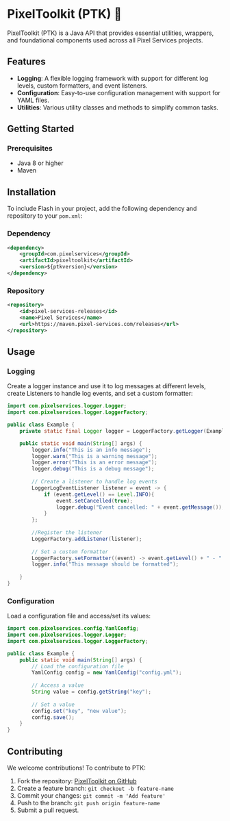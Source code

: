 # PixelToolkit (PTK) 🧰
PixelToolkit (PTK) is a Java API that provides essential utilities, wrappers, 
and foundational components used across all Pixel Services projects.

## Features

- **Logging**: A flexible logging framework with support for different log levels, custom formatters, and event listeners.
- **Configuration**: Easy-to-use configuration management with support for YAML files.
- **Utilities**: Various utility classes and methods to simplify common tasks.

## Getting Started

### Prerequisites

- Java 8 or higher
- Maven

## Installation
To include Flash in your project, add the following dependency and repository to your ``pom.xml``:

### Dependency
```xml
<dependency>
    <groupId>com.pixelservices</groupId>
    <artifactId>pixeltoolkit</artifactId>
    <version>${ptkversion}</version>
</dependency>
```
### Repository
```xml
<repository>
    <id>pixel-services-releases</id>
    <name>Pixel Services</name>
    <url>https://maven.pixel-services.com/releases</url>
</repository>
```

## Usage
### Logging
Create a logger instance and use it to log messages at different levels, create Listeners to handle log events, and set a custom formatter:
```java
import com.pixelservices.logger.Logger;
import com.pixelservices.logger.LoggerFactory;

public class Example {
    private static final Logger logger = LoggerFactory.getLogger(Example.class);

    public static void main(String[] args) {
        logger.info("This is an info message");
        logger.warn("This is a warning message");
        logger.error("This is an error message");
        logger.debug("This is a debug message");
        
        // Create a listener to handle log events
        LoggerLogEventListener listener = event -> {
            if (event.getLevel() == Level.INFO){
                event.setCancelled(true);
                logger.debug("Event cancelled: " + event.getMessage());
            }
        };
        
        //Register the listener
        LoggerFactory.addListener(listener);
        
        // Set a custom formatter
        LoggerFactory.setFormatter((event) -> event.getLevel() + " - " + event.getMessage());
        logger.info("This message should be formatted");
        
    }
}
```

### Configuration
Load a configuration file and access/set its values:
```java
import com.pixelservices.config.YamlConfig;
import com.pixelservices.logger.Logger;
import com.pixelservices.logger.LoggerFactory;

public class Example {
    public static void main(String[] args) {
        // Load the configuration file
        YamlConfig config = new YamlConfig("config.yml");
        
        // Access a value
        String value = config.getString("key");
        
        // Set a value
        config.set("key", "new value");
        config.save();
    }
}
```

## Contributing
We welcome contributions! To contribute to PTK:
1. Fork the repository: [PixelToolkit on GitHub](https://github.com/Pixel-Services/PixelToolkit)
2. Create a feature branch: `git checkout -b feature-name`
3. Commit your changes: `git commit -m 'Add feature'`
4. Push to the branch: `git push origin feature-name`
5. Submit a pull request.